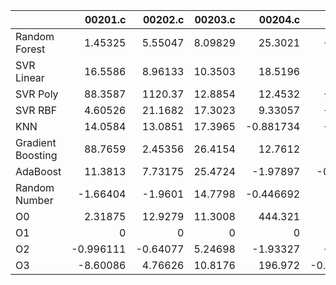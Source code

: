 |                   |   00201.c |    00202.c |   00203.c |    00204.c |    00205.c |   00206.c |   00207.c |   00208.c |   00209.c |   00210.c |   00211.c |   00212.c |    00213.c |   00214.c |    00215.c |   00216.c |   00217.c |   00218.c |   00219.c |   00220.c |   nestedLoop.c |   recursion.c |   select.c |   test10.c |   test11.c |   test12.c |   test13.c |     test1.c |    test2.c |   test3.c |   test4.c |   test5.c |   test6.c |   test7.c |   test8.c |   test9.c |     toy.c |
|:------------------|----------:|-----------:|----------:|-----------:|-----------:|----------:|----------:|----------:|----------:|----------:|----------:|----------:|-----------:|----------:|-----------:|----------:|----------:|----------:|----------:|----------:|---------------:|--------------:|-----------:|-----------:|-----------:|-----------:|-----------:|------------:|-----------:|----------:|----------:|----------:|----------:|----------:|----------:|----------:|----------:|
| Random Forest     |  1.45325  |    5.55047 |   8.09829 |  25.3021   | -2.74739   |  0.430208 |  -7.68694 |  -6.0411  |   3.98997 |   1.88779 | -1.30974  | -8.1318   | -2.04738   | -1.0806   |  3.02446   |  17.5302  |  1.41544  |  6.32941  | -2.91589  |  -1.32251 |      -2.60223  |     -0.816209 |   -4.24184 |    6.72051 |   6.54622  |   2.70997  |  1.79657   |  -5.28815   | 105.234    |   1.29666 |  10.6021  | -11.9817  | 10.2703   |   8.34581 |  0.565672 | 16.981    |  3.71344  |
| SVR Linear        | 16.5586   |    8.96133 |  10.3503  |  18.5196   |  1.19588   | -0.758716 |   3.69741 |  -4.70373 |   3.16693 |  -5.1206  | -3.18992  | -1.30112  | -7.025     |  5.94949  |  1.28288   |   6.55845 | -2.88975  |  6.55814  | -2.92895  |  -3.16981 |      -4.47485  |      1.74257  |   -1.55036 |    2.09197 |   9.73327  |   2.93212  |  4.24583   |  -5.78322   |  11.2052   |   4.50349 |  10.248   | -15.946   |  5.96545  |   1.99931 | -9.99206  |  9.94574  | -2.39125  |
| SVR Poly          | 88.3587   | 1120.37    |  12.8854  |  12.4532   | -2.83318   |  2.5195   |  -6.4208  |  -8.29443 |   2.26058 |  -3.58833 | -0.431036 |  2.95318  | -6.67912   | -2.73909  |  2.00002   |   8.85766 | -1.34017  |  6.81591  | -5.85671  |  -6.31662 |      -3.22644  |      3.33518  |   -1.4983  |   -5.00215 |   6.67965  |   4.46015  |  5.02931   |  -6.69693   |   9.80564  |   3.4215  |   3.9854  |  -6.05039 |  7.43133  |   3.4017  | -3.99017  |  4.53374  |  4.06438  |
| SVR RBF           |  4.60526  |   21.1682  |  17.3023  |   9.33057  | -5.36608   | -1.14978  |  -9.22901 |  -6.14811 |   2.65415 |  -5.02778 | -1.1247   |  1.00437  | -0.0731206 |  1.83446  |  7.74979   |  -2.87497 | -1.07903  |  7.09825  | 10.3391   |   5.13174 |      -6.46458  |     -0.967949 |   -2.91595 |   -4.25736 |  10.0127   |   1.99215  | -0.799879  |  -1.71057   |   0.902096 |   2.34657 |   5.08803 | -11.8744  |  3.60916  |   1.05253 | -2.50283  | 16.0336   | -3.58919  |
| KNN               | 14.0584   |   13.0851  |  17.3965  |  -0.881734 | -2.89376   | -1.93392  |  -9.81553 |  -7.81228 |   1.16596 |   7.6129  |  0.202515 | -0.160075 | -3.31171   | -1.1913   |  3.96179   |   3.65808 | -6.13483  |  0.922964 | -3.15246  |  -3.93439 |       0.414257 |     -3.32279  |   -2.78067 |   -3.05054 |  11.108    |   1.21349  |  1.13211   |  -3.11895   |  16.5021   |  14.0781  |   7.9414  | 122.457   | 15.1214   |   5.52115 | -2.71891  | -2.83574  |  4.17658  |
| Gradient Boosting | 88.7659   |    2.45356 |  26.4154  |  12.7612   |  2.36262   |  3.62045  | -11.3768  |  -2.7929  |   1.25665 |  -1.00322 |  1.19121  | -0.23806  |  2.31471   | -1.92699  |  7.90852   |   8.90706 |  0.309075 | -3.21251  | -2.76755  |  -4.80112 |       1.78543  |     -1.53111  |   -3.35251 |   -1.54474 |  11.4848   |   2.46935  |  1.8462    |   0.0301003 |   4.96623  |   1.0053  |  18.5933  | 565.147   | -1.40446  |   5.03338 | -9.25039  |  8.67989  |  2.24244  |
| AdaBoost          | 11.3813   |    7.73175 |  25.4724  |  -1.97897  | -0.374614  | -0.91732  |  -5.25153 |  -7.14504 |   3.00812 |  -4.8704  | -0.703472 | -2.92773  | -2.09999   |  4.35172  |  2.09404   |  10.6361  |  2.04579  | -5.14912  |  1.51115  |  -8.11753 |      -0.868422 |      0.117676 |   -1.86317 |   -4.12918 |   9.59767  |   0.971968 |  2.8206    |  -1.72007   |  13.1156   |   5.14974 |   2.6806  |  -7.16166 | -0.419943 |  82.6002  | 57.7394   | -0.253912 | 64.8869   |
| Random Number     | -1.66404  |   -1.9601  |  14.7798  |  -0.446692 |  1.30165   |  3.39566  |  -7.39708 |  -2.52683 |   1.04951 |   3.1061  |  1.33702  |  0.865636 |  1.96265   | -0.667526 |  0.69313   |   1.17935 |  5.82996  | -0.557978 |  1.71686  |  -7.22819 |      -1.95937  |      1.43998  |   -5.90316 |   -2.79497 |   3.91765  |  -1.405    |  0.486993  |   0.264962  |   6.6203   |   5.32108 |  13.9892  |  -7.91455 | -2.25218  | 146.934   |  5.0273   | 11.472    | -4.08525  |
| O0                |  2.31875  |   12.9279  |  11.3008  | 444.321    |  2.09869   | -1.66716  |  -8.27836 |  -1.14112 |   2.56347 |   4.26871 |  0.347472 | -1.19235  | -1.39123   | -1.12067  | -0.0398865 |   1.82295 | -0.423875 |  1.15348  | -3.10578  |  -6.42813 |       0.870591 |     -1.46077  |   -1.65918 |   -3.29636 |  -0.966156 |   1.16934  | -2.86056   |   7.14883   |   6.02204  |   2.52626 |  -1.48842 | -13.4558  | 12.8928   |  -2.35889 |  3.53876  |  5.22771  | -1.00555  |
| O1                |  0        |    0       |   0       |   0        |  0         |  0        |   0       |   0       |   0       |   0       |  0        |  0        |  0         |  0        |  0         |   0       |  0        |  0        |  0        |   0       |       0        |      0        |    0       |    0       |   0        |   0        |  0         |   0         |   0        |   0       |   0       |   0       |  0        |   0       |  0        |  0        |  0        |
| O2                | -0.996111 |   -0.64077 |   5.24698 |  -1.93327  | -2.51358   | -1.1413   |  -6.06308 |  -3.28703 |   2.71997 |  -1.63356 |  3.38775  | -0.554516 |  3.11092   |  1.72045  |  4.24669   |   3.54849 | -5.02763  | -0.87695  | -3.66316  |  -3.53358 |      -0.778197 |     -6.36112  |    5.93858 |    4.44194 |   0.283371 |  -1.82002  |  0.0567737 |   1.46185   |  16.3      |   4.53398 |   5.76327 |  -3.91082 |  7.86609  | -12.1553  | -2.86885  |  5.69747  | -0.987469 |
| O3                | -8.60086  |    4.76626 |  10.8176  | 196.972    | -0.0157181 | -0.580741 |  -7.69901 |  -7.45036 |   6.60821 |  -4.38372 |  5.97653  |  7.45744  | -1.22835   | -1.66923  | -2.91701   |   3.11989 | -0.333886 |  0.357392 |  0.435149 |  -3.67901 |      -6.70273  |      0.477781 |    4.08992 |   -1.93255 |   2.30435  |   2.60318  | -0.960528  | -12.8861    |  -4.71035  |   5.43467 |   4.8126  | -17.8618  | 12.1683   |   8.86996 | -1.63127  |  4.54906  | 11.9117   |